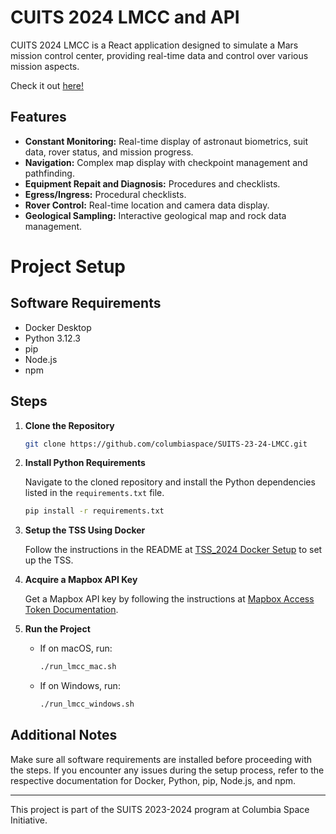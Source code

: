 # CUITS 2024 LMCC and API

CUITS 2024 LMCC is a React application designed to simulate a Mars mission control center, providing real-time data and control over various mission aspects.  

Check it out [here!](https://columbiaspace.github.io/SUITS-23-24-LMCC/)   
## Features

- **Constant Monitoring:** Real-time display of astronaut biometrics, suit data, rover status, and mission progress.
- **Navigation:** Complex map display with checkpoint management and pathfinding.
- **Equipment Repait and Diagnosis:** Procedures and checklists.
- **Egress/Ingress:** Procedural checklists.
- **Rover Control:** Real-time location and camera data display.
- **Geological Sampling:** Interactive geological map and rock data management.

# Project Setup

## Software Requirements

- Docker Desktop
- Python 3.12.3
- pip
- Node.js
- npm

## Steps

1. **Clone the Repository**

   ```sh
   git clone https://github.com/columbiaspace/SUITS-23-24-LMCC.git
   ```

2. **Install Python Requirements**

   Navigate to the cloned repository and install the Python dependencies listed in the `requirements.txt` file.

   ```sh
   pip install -r requirements.txt
   ```

3. **Setup the TSS Using Docker**

   Follow the instructions in the README at [TSS_2024 Docker Setup](https://github.com/dignojrteogalbo/TSS_2024/tree/docker) to set up the TSS.

4. **Acquire a Mapbox API Key**

   Get a Mapbox API key by following the instructions at [Mapbox Access Token Documentation](https://docs.mapbox.com/help/glossary/access-token/).

5. **Run the Project**

   - If on macOS, run:

     ```sh
     ./run_lmcc_mac.sh
     ```

   - If on Windows, run:

     ```sh
     ./run_lmcc_windows.sh
     ```

## Additional Notes

Make sure all software requirements are installed before proceeding with the steps. If you encounter any issues during the setup process, refer to the respective documentation for Docker, Python, pip, Node.js, and npm.

---

This project is part of the SUITS 2023-2024 program at Columbia Space Initiative.


